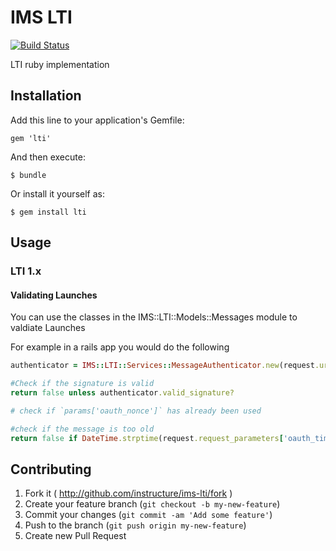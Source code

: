 # IMS LTI

[![Build Status](https://travis-ci.org/instructure/ims-lti.svg?branch=2.1.x)](https://travis-ci.org/instructure/ims-lti)

LTI ruby implementation

## Installation

Add this line to your application's Gemfile:

    gem 'lti'

And then execute:

    $ bundle

Or install it yourself as:

    $ gem install lti

## Usage


### LTI 1.x

#### Validating Launches

You can use the classes in the IMS::LTI::Models::Messages module to valdiate Launches

For example in a rails app you would do the following
```ruby
authenticator = IMS::LTI::Services::MessageAuthenticator.new(request.url, request.request_parameters, shared_secret)

#Check if the signature is valid
return false unless authenticator.valid_signature?

# check if `params['oauth_nonce']` has already been used

#check if the message is too old
return false if DateTime.strptime(request.request_parameters['oauth_timestamp'],'%s') > 5.minutes.ago

```

## Contributing

1. Fork it ( http://github.com/instructure/ims-lti/fork )
2. Create your feature branch (`git checkout -b my-new-feature`)
3. Commit your changes (`git commit -am 'Add some feature'`)
4. Push to the branch (`git push origin my-new-feature`)
5. Create new Pull Request

